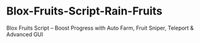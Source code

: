 # Blox-Fruits-Script-Rain-Fruits
Blox Fruits Script – Boost Progress with Auto Farm, Fruit Sniper, Teleport &amp; Advanced GUI
